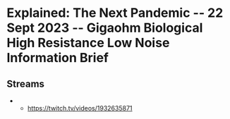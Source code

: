 # Explained: The Next Pandemic -- 22 Sept 2023 -- Gigaohm Biological High Resistance Low Noise Information Brief

## Streams
- - https://twitch.tv/videos/1932635871

